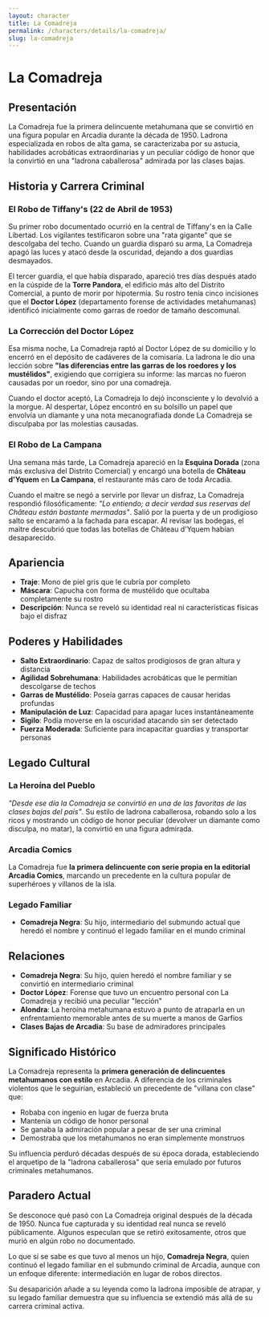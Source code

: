 ```yaml
---
layout: character
title: La Comadreja
permalink: /characters/details/la-comadreja/
slug: la-comadreja
---
```


# La Comadreja

## Presentación
La Comadreja fue la primera delincuente metahumana que se convirtió en una figura popular en Arcadia durante la década de 1950. Ladrona especializada en robos de alta gama, se caracterizaba por su astucia, habilidades acrobáticas extraordinarias y un peculiar código de honor que la convirtió en una "ladrona caballerosa" admirada por las clases bajas.

## Historia y Carrera Criminal

### El Robo de Tiffany's (22 de Abril de 1953)
Su primer robo documentado ocurrió en la central de Tiffany's en la Calle Libertad. Los vigilantes testificaron sobre una "rata gigante" que se descolgaba del techo. Cuando un guardia disparó su arma, La Comadreja apagó las luces y atacó desde la oscuridad, dejando a dos guardias desmayados.

El tercer guardia, el que había disparado, apareció tres días después atado en la cúspide de la **Torre Pandora**, el edificio más alto del Distrito Comercial, a punto de morir por hipotermia. Su rostro tenía cinco incisiones que el **Doctor López** (departamento forense de actividades metahumanas) identificó inicialmente como garras de roedor de tamaño descomunal.

### La Corrección del Doctor López
Esa misma noche, La Comadreja raptó al Doctor López de su domicilio y lo encerró en el depósito de cadáveres de la comisaría. La ladrona le dio una lección sobre **"las diferencias entre las garras de los roedores y los mustélidos"**, exigiendo que corrigiera su informe: las marcas no fueron causadas por un roedor, sino por una comadreja.

Cuando el doctor aceptó, La Comadreja lo dejó inconsciente y lo devolvió a la morgue. Al despertar, López encontró en su bolsillo un papel que envolvía un diamante y una nota mecanografiada donde La Comadreja se disculpaba por las molestias causadas.

### El Robo de La Campana
Una semana más tarde, La Comadreja apareció en la **Esquina Dorada** (zona más exclusiva del Distrito Comercial) y encargó una botella de **Château d'Yquem** en **La Campana**, el restaurante más caro de toda Arcadia.

Cuando el maitre se negó a servirle por llevar un disfraz, La Comadreja respondió filosóficamente: *"Lo entiendo; a decir verdad sus reservas del Château están bastante mermadas"*. Salió por la puerta y de un prodigioso salto se encaramó a la fachada para escapar. Al revisar las bodegas, el maitre descubrió que todas las botellas de Château d'Yquem habían desaparecido.

## Apariencia
- **Traje**: Mono de piel gris que le cubría por completo
- **Máscara**: Capucha con forma de mustélido que ocultaba completamente su rostro
- **Descripción**: Nunca se reveló su identidad real ni características físicas bajo el disfraz

## Poderes y Habilidades
- **Salto Extraordinario**: Capaz de saltos prodigiosos de gran altura y distancia
- **Agilidad Sobrehumana**: Habilidades acrobáticas que le permitían descolgarse de techos
- **Garras de Mustélido**: Poseía garras capaces de causar heridas profundas
- **Manipulación de Luz**: Capacidad para apagar luces instantáneamente
- **Sigilo**: Podía moverse en la oscuridad atacando sin ser detectado
- **Fuerza Moderada**: Suficiente para incapacitar guardias y transportar personas

## Legado Cultural

### La Heroína del Pueblo
*"Desde ese día la Comadreja se convirtió en una de las favoritas de las clases bajas del país"*. Su estilo de ladrona caballerosa, robando solo a los ricos y mostrando un código de honor peculiar (devolver un diamante como disculpa, no matar), la convirtió en una figura admirada.

### Arcadia Comics
La Comadreja fue **la primera delincuente con serie propia en la editorial Arcadia Comics**, marcando un precedente en la cultura popular de superhéroes y villanos de la isla.

### Legado Familiar
- **Comadreja Negra**: Su hijo, intermediario del submundo actual que heredó el nombre y continuó el legado familiar en el mundo criminal

## Relaciones
- **Comadreja Negra**: Su hijo, quien heredó el nombre familiar y se convirtió en intermediario criminal
- **Doctor López**: Forense que tuvo un encuentro personal con La Comadreja y recibió una peculiar "lección"
- **Alondra**: La heroína metahumana estuvo a punto de atraparla en un enfrentamiento memorable antes de su muerte a manos de Garfios
- **Clases Bajas de Arcadia**: Su base de admiradores principales

## Significado Histórico
La Comadreja representa la **primera generación de delincuentes metahumanos con estilo** en Arcadia. A diferencia de los criminales violentos que le seguirían, estableció un precedente de "villana con clase" que:
- Robaba con ingenio en lugar de fuerza bruta
- Mantenía un código de honor personal
- Se ganaba la admiración popular a pesar de ser una criminal
- Demostraba que los metahumanos no eran simplemente monstruos

Su influencia perduró décadas después de su época dorada, estableciendo el arquetipo de la "ladrona caballerosa" que sería emulado por futuros criminales metahumanos.

## Paradero Actual
Se desconoce qué pasó con La Comadreja original después de la década de 1950. Nunca fue capturada y su identidad real nunca se reveló públicamente. Algunos especulan que se retiró exitosamente, otros que murió en algún robo no documentado.

Lo que sí se sabe es que tuvo al menos un hijo, **Comadreja Negra**, quien continuó el legado familiar en el submundo criminal de Arcadia, aunque con un enfoque diferente: intermediación en lugar de robos directos.

Su desaparición añade a su leyenda como la ladrona imposible de atrapar, y su legado familiar demuestra que su influencia se extendió más allá de su carrera criminal activa.

